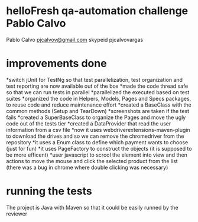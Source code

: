# helloFresh qa-automation challenge Pablo Calvo
Pablo Calvo
pjcalvov@gmail.com
skypeid pjcalvovargas

# improvements done
*switch jUnit for TestNg so that test parallelization, test organization and test reporting are now available out of the box
*made the code thread safe so that we can run tests in parallel
*parallelized the executed based on test suites
*organized the code in Helpers, Models, Pages and Specs packages, to reuse code and reduce maintenance effort
*created a BaseClass with the common methods (Setup and TearDown)
*screenshots are taken if the test fails
*created a SuperBaseClass to organize the Pages and move the ugly code out of the tests tier
*created a DataProvider that read the user information from a csv file
*now it uses webdriverextensions-maven-plugin to download the drives and so we can remove the chromedriver from the repository
*it uses a Enum class to define which payment wants to choose (just for fun)
*it uses PageFactory to construct the objects (it is supposed to be more efficent)
*user javascript to scrool the element into view and then actions to move the mouse and click the selected product from the list (there was a bug in chrome where double clicking was necessary)

# running the tests
The project is Java with Maven so that it could be easily runned by the reviewer
